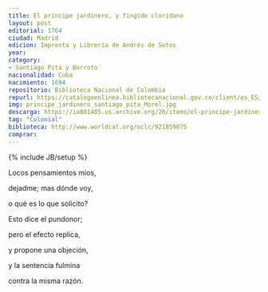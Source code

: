 ```yaml
---
title: El príncipe jardinero, y fingido cloridano
layout: post
editorial: 1764
ciudad: Madrid
edicion: Imprenta y Librería de Andrés de Sotos
year: 
category: 
- Santiago Pita y Borroto
nacionalidad: Cuba
nacimiento: 1694
repositorio: Biblioteca Nacional de Colombia
repurl: https://catalogoenlinea.bibliotecanacional.gov.co/client/es_ES/default
img: principe_jardinero_santiago_pita_Morel.jpg
descarga: https://ia801405.us.archive.org/20/items/el-principe-jardinero-santiago-de-pita/El%20principe%20jardinero%20-%20Santiago%20de%20Pita.pdf
tag: "Colonial"
biblioteca: http://www.worldcat.org/oclc/921859075
comprar: 
---
```

{% include JB/setup %}

Locos pensamientos míos,
 
dejadme; mas dónde voy,
 
o qué es lo que solicito?
 
Esto dice el pundonor; 
 
pero el efecto replica,
 
y propone una objeción,
 
y la sentencia fulmina
 
contra la misma razón.
